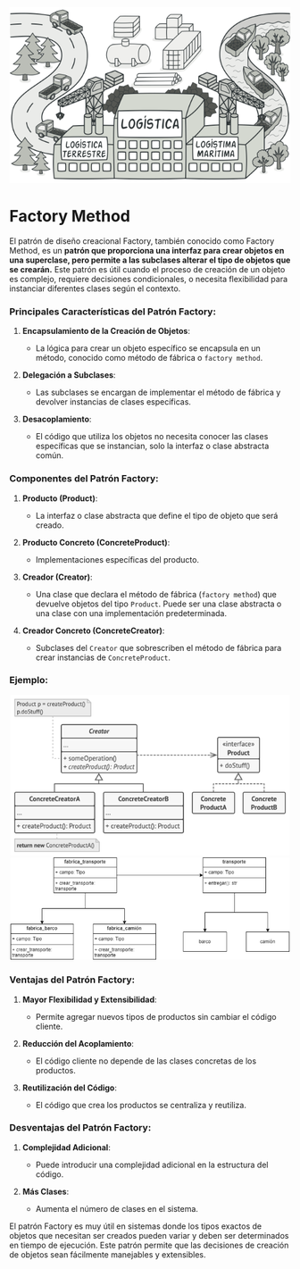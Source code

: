 <div align="center">
<img src="https://github.com/edumel20/Markdown_Design/blob/main/Tareas_Factory/img/img_patron_factory.png?raw=true" width="700px"/>
</div>

# Factory Method
El patrón de diseño creacional Factory, también conocido como Factory Method, es un **patrón que proporciona una interfaz para crear objetos en una superclase, pero permite a las subclases alterar el tipo de objetos que se crearán.** Este patrón es útil cuando el proceso de creación de un objeto es complejo, requiere decisiones condicionales, o necesita flexibilidad para instanciar diferentes clases según el contexto.

### Principales Características del Patrón Factory:

1. **Encapsulamiento de la Creación de Objetos**:
   - La lógica para crear un objeto específico se encapsula en un método, conocido como método de fábrica o `factory method`.
   
2. **Delegación a Subclases**:
   - Las subclases se encargan de implementar el método de fábrica y devolver instancias de clases específicas.

3. **Desacoplamiento**:
   - El código que utiliza los objetos no necesita conocer las clases específicas que se instancian, solo la interfaz o clase abstracta común.

### Componentes del Patrón Factory:

1. **Producto (Product)**: 
   - La interfaz o clase abstracta que define el tipo de objeto que será creado.
   
2. **Producto Concreto (ConcreteProduct)**:
   - Implementaciones específicas del producto.
   
3. **Creador (Creator)**:
   - Una clase que declara el método de fábrica (`factory method`) que devuelve objetos del tipo `Product`. Puede ser una clase abstracta o una clase con una implementación predeterminada.
   
4. **Creador Concreto (ConcreteCreator)**:
   - Subclases del `Creator` que sobrescriben el método de fábrica para crear instancias de `ConcreteProduct`.

### Ejemplo:
<div align="center">
<img src="https://github.com/edumel20/Markdown_Design/blob/main/Tareas_Factory/img/img_2_patron_factorial.png?raw=true" width="500px"/>
</div>
<div align="center">
<img src="https://github.com/edumel20/Markdown_Design/blob/main/Tareas_Factory/img/img_3_patron_factorial.png?raw=true" width="500px"/>
</div>

### Ventajas del Patrón Factory:
1. **Mayor Flexibilidad y Extensibilidad**:
   - Permite agregar nuevos tipos de productos sin cambiar el código cliente.
   
2. **Reducción del Acoplamiento**:
   - El código cliente no depende de las clases concretas de los productos.

3. **Reutilización del Código**:
   - El código que crea los productos se centraliza y reutiliza.

### Desventajas del Patrón Factory:

1. **Complejidad Adicional**:
   - Puede introducir una complejidad adicional en la estructura del código.

2. **Más Clases**:
   - Aumenta el número de clases en el sistema.

El patrón Factory es muy útil en sistemas donde los tipos exactos de objetos que necesitan ser creados pueden variar y deben ser determinados en tiempo de ejecución. Este patrón permite que las decisiones de creación de objetos sean fácilmente manejables y extensibles.
